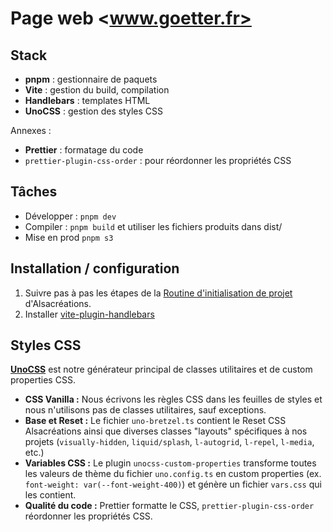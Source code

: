 # Page web <www.goetter.fr>

## Stack

- **pnpm** : gestionnaire de paquets
- **Vite** : gestion du build, compilation
- **Handlebars** : templates HTML
- **UnoCSS** : gestion des styles CSS

Annexes :

- **Prettier** : formatage du code
- `prettier-plugin-css-order` : pour réordonner les propriétés CSS

## Tâches

- Développer : `pnpm dev`
- Compiler : `pnpm build` et utiliser les fichiers produits dans dist/
- Mise en prod `pnpm s3`

## Installation / configuration

1. Suivre pas à pas les étapes de la [Routine d'initialisation de projet](https://github.com/alsacreations/kiwipedia/blob/main/starters/project-init.md) d'Alsacréations.
2. Installer [vite-plugin-handlebars](https://www.npmjs.com/package/vite-plugin-handlebars)

## Styles CSS

**[UnoCSS](https://unocss.dev/)** est notre générateur principal de classes utilitaires et de custom properties CSS.

- **CSS Vanilla :** Nous écrivons les règles CSS dans les feuilles de styles et nous n'utilisons pas de classes utilitaires, sauf exceptions.
- **Base et Reset :** Le fichier `uno-bretzel.ts` contient le Reset CSS Alsacréations ainsi que diverses classes "layouts" spécifiques à nos projets (`visually-hidden`, `liquid/splash`, `l-autogrid`, `l-repel`, `l-media`, etc.)
- **Variables CSS :** Le plugin `unocss-custom-properties` transforme toutes les valeurs de thème du fichier `uno.config.ts` en custom properties (ex. `font-weight: var(--font-weight-400)`) et génère un fichier `vars.css` qui les contient.
- **Qualité du code :** Prettier formatte le CSS, `prettier-plugin-css-order` réordonner les propriétés CSS.
